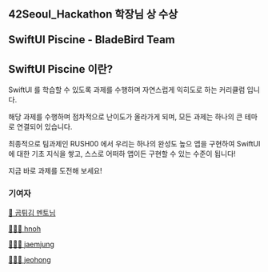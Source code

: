 ## 42Seoul_Hackathon 학장님 상 수상<br><br>SwiftUI Piscine - BladeBird Team

## SwiftUI Piscine 이란?
SwiftUI 를 학습할 수 있도록 과제를 수행하며 자연스럽게 익히도로 하는 커리큘럼 입니다.

해당 과제를 수행하며 점차적으로 난이도가 올라가게 되며, 모든 과제는 하나의 큰 테마로 연결되어 있습니다.

최종적으로 팀과제인 RUSH00 에서 우리는 하나의 완성도 높으 앱을 구현하여 SwiftUI에 대한 기초 지식을 쌓고, 스스로 어떠하 앱이든 구현할 수 있는 수준이 됩니다!

지금 바로 과제를 도전해 보세요!


### 기여자

[🐻 곰튀김 멘토님](https://github.com/iamchiwon)

[🧑🏻‍💻 hnoh](https://github.com/CrazyImSoFlutter)

[🧑🏻‍💻 jaemjung](https://github.com/JaemooJung)

[🧑🏻‍💻 jeohong](https://github.com/hongnux)
